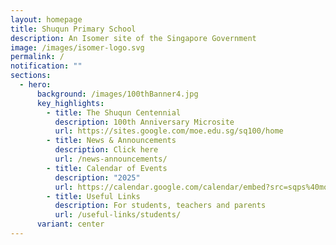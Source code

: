 ```yaml
---
layout: homepage
title: Shuqun Primary School
description: An Isomer site of the Singapore Government
image: /images/isomer-logo.svg
permalink: /
notification: ""
sections:
  - hero:
      background: /images/100thBanner4.jpg
      key_highlights:
        - title: The Shuqun Centennial
          description: 100th Anniversary Microsite
          url: https://sites.google.com/moe.edu.sg/sq100/home
        - title: News & Announcements
          description: Click here
          url: /news-announcements/
        - title: Calendar of Events
          description: "2025"
          url: https://calendar.google.com/calendar/embed?src=sqps%40moe.edu.sg&ctz=Asia%2FSingapore
        - title: Useful Links
          description: For students, teachers and parents
          url: /useful-links/students/
      variant: center
---
```

